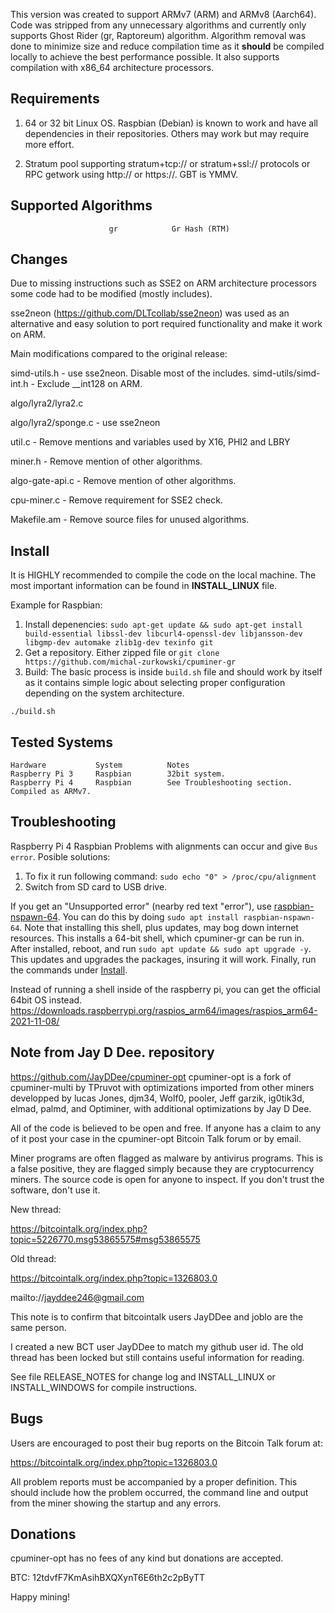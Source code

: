 This version was created to support ARMv7 (ARM) and ARMv8 (Aarch64).
Code was stripped from any unnecessary algorithms and currently only
supports Ghost Rider (gr, Raptoreum) algorithm.
Algorithm removal was done to minimize size and reduce compilation time
as it **should** be compiled locally to achieve the best performance possible.
It also supports compilation with x86_64 architecture processors.


Requirements
------------

1. 64 or 32 bit Linux OS. Raspbian (Debian) is known to work and have all dependencies in their repositories. Others may work but may require more effort.

2. Stratum pool supporting stratum+tcp:// or stratum+ssl:// protocols or RPC getwork using http:// or https://. GBT is YMMV.

Supported Algorithms
--------------------

                          gr            Gr Hash (RTM)
  
Changes
--------------------

Due to missing instructions such as SSE2 on ARM architecture processors some
code had to be modified (mostly includes).

sse2neon (https://github.com/DLTcollab/sse2neon) was used as an alternative 
and easy solution to port required functionality and make it work on ARM.

Main modifications compared to the original release:

simd-utils.h - use sse2neon. Disable most of the includes.
simd-utils/simd-int.h - Exclude \_\_int128 on ARM.

algo/lyra2/lyra2.c

algo/lyra2/sponge.c - use sse2neon

util.c - Remove mentions and variables used by X16, PHI2 and LBRY

miner.h - Remove mention of other algorithms.

algo-gate-api.c - Remove mention of other algorithms.

cpu-miner.c - Remove requirement for SSE2 check.

Makefile.am - Remove source files for unused algorithms.

Install
--------------------

It is HIGHLY recommended to compile the code on the local machine.
The most important information can be found in **INSTALL_LINUX** file.

Example for Raspbian:
1. Install depenencies:
`sudo apt-get update && sudo apt-get install build-essential libssl-dev libcurl4-openssl-dev libjansson-dev libgmp-dev automake zlib1g-dev texinfo git`
2. Get a repository. Either zipped file or `git clone https://github.com/michal-zurkowski/cpuminer-gr`
3. Build: The basic process is inside `build.sh` file and should work by itself as it contains simple logic about selecting proper configuration depending on the system architecture.
```
./build.sh
```

Tested Systems
------------
```
Hardware           System          Notes
Raspberry Pi 3     Raspbian        32bit system.
Raspberry Pi 4     Raspbian        See Troubleshooting section. Compiled as ARMv7.
```

Troubleshooting
------------
Raspberry Pi 4     Raspbian
Problems with alignments can occur and give `Bus error`. Posible solutions:
1. To fix it run following command: `sudo echo "0" > /proc/cpu/alignment`
2. Switch from SD card to USB drive.

If you get an "Unsupported error" (nearby red text "error"), use [raspbian-nspawn-64](https://github.com/sakaki-/raspbian-nspawn-64). 
You can do this by doing `sudo apt install raspbian-nspawn-64`. Note that installing this shell, plus updates, may bog down internet resources. 
This installs a 64-bit shell, which cpuminer-gr can be run in. 
After installed, reboot, and run `sudo apt update && sudo apt upgrade -y`. This updates and upgrades the packages, insuring it will work.
Finally, run the commands under [Install](https://github.com/GL513/cpuminer-gr/#install).

Instead of running a shell inside of the raspberry pi, you can get the official 64bit OS instead.
https://downloads.raspberrypi.org/raspios_arm64/images/raspios_arm64-2021-11-08/

Note from Jay D Dee. repository
------------
https://github.com/JayDDee/cpuminer-opt
cpuminer-opt is a fork of cpuminer-multi by TPruvot with optimizations imported from other miners developped by lucas Jones, djm34, Wolf0, pooler, Jeff garzik, ig0tik3d, elmad, palmd, and Optiminer, with additional optimizations by Jay D Dee.

All of the code is believed to be open and free. If anyone has a claim to any of it post your case in the cpuminer-opt Bitcoin Talk forum or by email.

Miner programs are often flagged as malware by antivirus programs. This is a false positive, they are flagged simply because they are cryptocurrency miners. The source code is open for anyone to inspect. If you don't trust the software, don't use it.

New thread:

https://bitcointalk.org/index.php?topic=5226770.msg53865575#msg53865575

Old thread:

https://bitcointalk.org/index.php?topic=1326803.0

mailto://jayddee246@gmail.com

This note is to confirm that bitcointalk users JayDDee and joblo are the same person.

I created a new BCT user JayDDee to match my github user id. The old thread has been locked but still contains useful information for reading.

See file RELEASE_NOTES for change log and INSTALL_LINUX or INSTALL_WINDOWS for compile instructions.
  
Bugs
----

Users are encouraged to post their bug reports on the Bitcoin Talk
forum at:

https://bitcointalk.org/index.php?topic=1326803.0

All problem reports must be accompanied by a proper definition.
This should include how the problem occurred, the command line and
output from the miner showing the startup and any errors.

Donations
---------

cpuminer-opt has no fees of any kind but donations are accepted.

BTC: 12tdvfF7KmAsihBXQXynT6E6th2c2pByTT

Happy mining!

